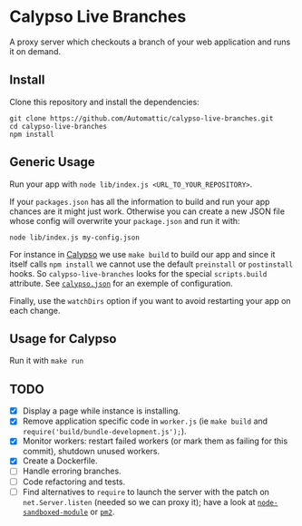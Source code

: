 # Calypso Live Branches

A proxy server which checkouts a branch of your web application and runs it on demand.

## Install
Clone this repository and install the dependencies:
```
git clone https://github.com/Automattic/calypso-live-branches.git
cd calypso-live-branches
npm install
```


## Generic Usage

Run your app with `node lib/index.js <URL_TO_YOUR_REPOSITORY>`.

If your `packages.json` has all the information to build and run your app chances are it might just work. Otherwise you can create a new JSON file whose config will overwrite your `package.json` and run it with:

```
node lib/index.js my-config.json
```

For instance in [Calypso](https://github.com/Automattic/wp-calypso) we use `make build` to build our app and since it itself calls `npm install` we cannot use the default `preinstall` or `postinstall` hooks. So `calypso-live-branches` looks for the special `scripts.build` attribute. See [`calypso.json`](https://github.com/Automattic/calypso-live-branches/blob/master/calypso.json) for an exemple of configuration.

Finally, use the `watchDirs` option if you want to avoid restarting your app on each change.

## Usage for Calypso

Run it with `make run`

## TODO

- [x] Display a page while instance is installing.
- [x] Remove application specific code in `worker.js` (ie `make build` and `require('build/bundle-development.js');`).
- [x] Monitor workers: restart failed workers (or mark them as failing for this commit), shutdown unused workers.
- [x] Create a Dockerfile.
- [ ] Handle erroring branches.
- [ ] Code refactoring and tests.
- [ ] Find alternatives to `require` to launch the server with the patch on `net.Server.listen` (needed so we can proxy it); have a look at [`node-sandboxed-module`](https://github.com/felixge/node-sandboxed-module) or [`pm2`](https://github.com/Unitech/pm2). 
